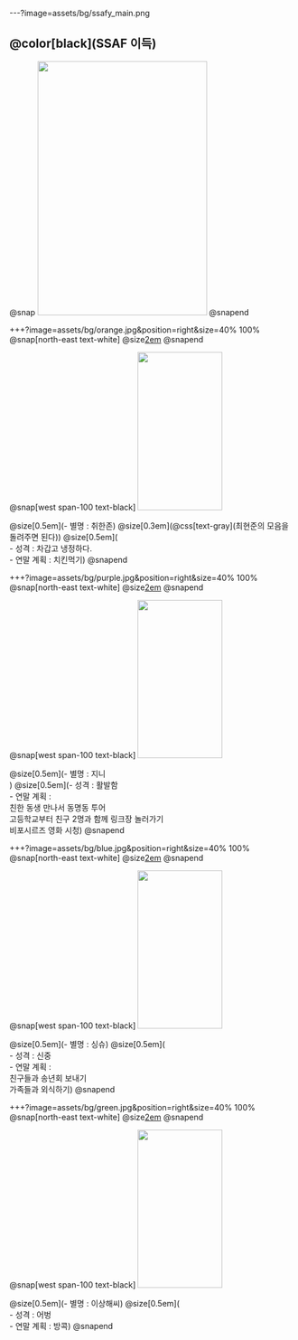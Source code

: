 ---?image=assets/bg/ssafy_main.png

## @color[black](SSAF 이득)
@snap
<img src="assets/images/all.png" width="300" height="450">
@snapend
      
+++?image=assets/bg/orange.jpg&position=right&size=40% 100%
@snap[north-east text-white]
@size[2em](최현준)
@snapend


@snap[west span-100 text-black]
<img src="assets/images/heunjun.png" width="150" height="280"> <br>

 @size[0.5em](- 별명 : 취한존)
 @size[0.3em](@css[text-gray](최현준의 모음을 돌려주면 된다))
 @size[0.5em](<br>- 성격 : 차갑고 냉정하다.<br>- 연말 계획 : 치킨먹기)
@snapend

+++?image=assets/bg/purple.jpg&position=right&size=40% 100%
@snap[north-east text-white]
@size[2em](문은진)
@snapend


@snap[west span-100 text-black]
<img src="assets/images/eunjin.png" width="150" height="280"> <br>

 @size[0.5em](- 별명 : 지니<br>)
 @size[0.5em](- 성격 : 활발함<br>- 연말 계획 : <br>  친한 동생 만나서 동명동 투어<br>    고등학교부터 친구 2명과 함께 링크장 놀러가기<br> 비포시르즈 영화 시청)
@snapend

+++?image=assets/bg/blue.jpg&position=right&size=40% 100%
@snap[north-east text-white]
@size[2em](신진수)
@snapend


@snap[west span-100 text-black]
<img src="assets/images/jinsu.png" width="150" height="280"> <br>

 @size[0.5em](- 별명 : 싱슈)
 @size[0.5em](<br>- 성격 : 신중<br>- 연말 계획 : <br>   친구들과 송년회 보내기<br>     가족들과 외식하기)
@snapend

+++?image=assets/bg/green.jpg&position=right&size=40% 100%
@snap[north-east text-white]
@size[2em](권태용)
@snapend


@snap[west span-100 text-black]
<img src="assets/images/taeyong.png" width="150" height="280"> <br>

 @size[0.5em](- 별명 : 이상해씨)
 @size[0.5em](<br>- 성격 : 어벙<br>- 연말 계획 : 방콕)
@snapend
